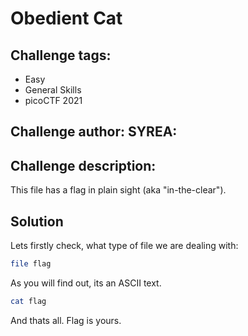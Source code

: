 # Obedient Cat
## Challenge tags:
- Easy
- General Skills
- picoCTF 2021

## Challenge author: SYREA:
## Challenge description:
This file has a flag in plain sight (aka "in-the-clear"). 

## Solution
Lets firstly check, what type of file we are dealing with:

~~~bash
file flag
~~~

As you will find out, its an ASCII text. 

~~~bash
cat flag
~~~

And thats all. Flag is yours.
